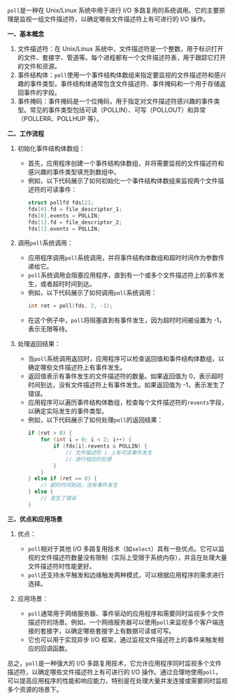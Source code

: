 `poll`是一种在 Unix/Linux 系统中用于进行 I/O 多路复用的系统调用。它的主要原理是监视一组文件描述符，以确定哪些文件描述符上有可进行的 I/O 操作。

**一、基本概念**

1. 文件描述符：在 Unix/Linux 系统中，文件描述符是一个整数，用于标识打开的文件、套接字、管道等。每个进程都有一个文件描述符表，用于跟踪它打开的文件和资源。
2. 事件结构体：`poll`使用一个事件结构体数组来指定要监视的文件描述符和感兴趣的事件类型。事件结构体通常包含文件描述符、事件掩码和一个用于存储返回事件的字段。
3. 事件掩码：事件掩码是一个位掩码，用于指定对文件描述符感兴趣的事件类型。常见的事件类型包括可读（POLLIN）、可写（POLLOUT）和异常（POLLERR、POLLHUP 等）。

**二、工作流程**

1. 初始化事件结构体数组：
   - 首先，应用程序创建一个事件结构体数组，并将需要监视的文件描述符和感兴趣的事件类型填充到数组中。
   - 例如，以下代码展示了如何初始化一个事件结构体数组来监视两个文件描述符的可读事件：
     ```c
     struct pollfd fds[2];
     fds[0].fd = file_descriptor_1;
     fds[0].events = POLLIN;
     fds[1].fd = file_descriptor_2;
     fds[1].events = POLLIN;
     ```

2. 调用`poll`系统调用：
   - 应用程序调用`poll`系统调用，并将事件结构体数组和超时时间作为参数传递给它。
   - `poll`系统调用会阻塞应用程序，直到有一个或多个文件描述符上的事件发生，或者超时时间到达。
   - 例如，以下代码展示了如何调用`poll`系统调用：
     ```c
     int ret = poll(fds, 2, -1);
     ```
   - 在这个例子中，`poll`将阻塞直到有事件发生，因为超时时间被设置为 -1，表示无限等待。

3. 处理返回结果：
   - 当`poll`系统调用返回时，应用程序可以检查返回值和事件结构体数组，以确定哪些文件描述符上有事件发生。
   - 返回值表示有事件发生的文件描述符的数量。如果返回值为 0，表示超时时间到达，没有文件描述符上有事件发生。如果返回值为 -1，表示发生了错误。
   - 应用程序可以遍历事件结构体数组，检查每个文件描述符的`revents`字段，以确定实际发生的事件类型。
   - 例如，以下代码展示了如何处理`poll`的返回结果：
     ```c
     if (ret > 0) {
         for (int i = 0; i < 2; i++) {
             if (fds[i].revents & POLLIN) {
                 // 文件描述符 i 上有可读事件发生
                 // 进行相应的处理
             }
         }
     } else if (ret == 0) {
         // 超时时间到达，没有事件发生
     } else {
         // 发生了错误
     }
     ```

**三、优点和应用场景**

1. 优点：
   - `poll`相对于其他 I/O 多路复用技术（如`select`）具有一些优点。它可以监视的文件描述符数量没有限制（实际上受限于系统内存），并且在处理大量文件描述符时性能更好。
   - `poll`还支持水平触发和边缘触发两种模式，可以根据应用程序的需求进行选择。

2. 应用场景：
   - `poll`通常用于网络服务器、事件驱动的应用程序和需要同时监视多个文件描述符的场景。例如，一个网络服务器可以使用`poll`来监视多个客户端连接的套接字，以确定哪些套接字上有数据可读或可写。
   - 它也可以用于实现异步 I/O 框架，通过监视文件描述符上的事件来触发相应的回调函数。

总之，`poll`是一种强大的 I/O 多路复用技术，它允许应用程序同时监视多个文件描述符，以确定哪些文件描述符上有可进行的 I/O 操作。通过合理地使用`poll`，可以提高应用程序的性能和响应能力，特别是在处理大量并发连接或需要同时监视多个资源的场景下。
